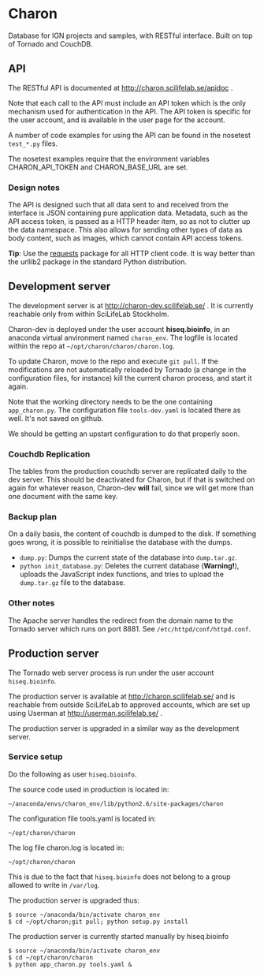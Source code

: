 # Charon #

Database for IGN projects and samples, with RESTful interface.
Built on top of Tornado and CouchDB.


## API ##

The RESTful API is documented at http://charon.scilifelab.se/apidoc .

Note that each call to the API must include an API token which is the
only mechanism used for authentication in the API. The API token is specific
for the user account, and is available in the user page for the account.

A number of code examples for using the API can be found in the
nosetest `test_*.py` files.

The nosetest examples require that the environment variables
CHARON_API_TOKEN and CHARON_BASE_URL are set.


### Design notes ###

The API is designed such that all data sent to and received from the interface
is JSON containing pure application data. Metadata, such as the API access
token, is passed as a HTTP header item, so as not to clutter up the
data namespace. This also allows for sending other types of data as body
content, such as images, which cannot contain API access tokens.

**Tip**: Use the [requests](http://docs.python-requests.org/en/latest/)
package for all HTTP client code. It is way better than the urllib2 package
in the standard Python distribution.


## Development server ##

The development server is at http://charon-dev.scilifelab.se/ .
It is currently reachable only from within SciLifeLab Stockholm.

Charon-dev is deployed under the user account **hiseq.bioinfo**, in an
anaconda virtual anvironment named `charon_env`. The logfile is located
within the repo at `~/opt/charon/charon/charon.log`.

To update Charon, move to the repo and execute `git pull`. If the
modifications are not automatically reloaded by Tornado (a change in
the configuration files, for instance) kill the current charon
process, and start it again.

Note that the working directory needs to be the one containing
`app_charon.py`.  The configuration file `tools-dev.yaml` is located
there as well. It's not saved on github.

We should be getting an upstart configuration to do that properly soon.

### Couchdb Replication ###

The tables from the production couchdb server are replicated daily to
the dev server.  This should be deactivated for Charon, but if
that is switched on again for whatever reason, Charon-dev **will**
fail, since we will get more than one document with the same key.

### Backup plan ###

On a daily basis, the content of couchdb is dumped to the disk. If something goes wrong,
it is possible to reinitialise the database with the dumps.

* `dump.py`: Dumps the current state of the database into `dump.tar.gz`.
* `python init_database.py`: Deletes the current database (**Warning!**),
   uploads the JavaScript index functions, and tries to upload the
   `dump.tar.gz` file to the database.

### Other notes ###

The Apache server handles the redirect from the domain name to the Tornado
server which runs on port 8881. See `/etc/httpd/conf/httpd.conf`.

## Production server ##

The Tornado web server process is run under the user account `hiseq.bioinfo`.

The production server is available at http://charon.scilifelab.se/ and is
reachable from outside SciLifeLab to approved accounts, which are set up
using Userman at http://userman.scilifelab.se/ .

The production server is upgraded in a similar way as the development server.

### Service setup ###

Do the following as user `hiseq.bioinfo`.

 The source code used in production is located in:

    ~/anaconda/envs/charon_env/lib/python2.6/site-packages/charon

The configuration file tools.yaml is located in:

    ~/opt/charon/charon

The log file charon.log is located in:

    ~/opt/charon/charon

This is due to the fact that `hiseq.bioinfo` does not belong to a
group allowed to write in `/var/log`.

The production server is upgraded thus:

    $ source ~/anaconda/bin/activate charon_env
    $ cd ~/opt/charon;git pull; python setup.py install

The production server is currently started manually by hiseq.bioinfo 

    $ source ~/anaconda/bin/activate charon_env
    $ cd ~/opt/charon/charon
    $ python app_charon.py tools.yaml &

